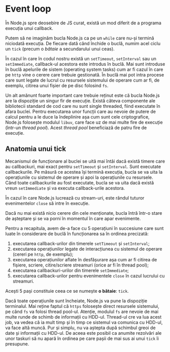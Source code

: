 # Event loop

În Node.js spre deosebire de JS curat, există un mod diferit de a programa execuția unui callback.

Putem să ne imaginăm bucla Node.js ca pe un `while` care nu-și termină niciodată execuția. De fiecare dată când închide o buclă, numim acel ciclu un `tick` (precum o *bătaie* a secundarului unui ceas).

În cazul în care în codul nostru există un `setTimeout`, `setInterval` sau un `setImmediate`, callback-ul acestora este introdus în buclă. Mai sunt introduse în buclă apelurile de sistem (operating system tasks) cum ar fi cazul în care pe `http` vine o cerere care trebuie gestionată. În buclă mai pot intra procese care sunt legate de lucrul cu resursele sistemului de operare cum ar fi, de exemplu, citirea unui fișier de pe disc folosind `fs`.

Un alt amănunt foarte important care trebuie reținut este că bucla Node.js are la dispoziție un singur fir de execuție. Există câteva componente ale bibliotecii standard de cod care nu sunt single threaded, fiind executate în afara buclei. Pentru executarea unor funcții care au nevoie de putere de calcul pentru a le duce la îndeplinire așa cum sunt cele criptografice, Node.js folosește modulul `libuv`, care face uz de mai multe fire de execuție (într-un *thread pool*). Acest *thread pool* beneficiază de patru fire de execuție.

## Anatomia unui tick

Mecanismul de funcționare al buclei se uită mai întâi dacă există timere care au callbackuri, mai exact pentru `setTimeout` și `setInterval`. Sunt executate callbackurile. Pe măsură ce acestea își termină execuția, bucla se va uita la operațiunile cu sistemul de operare și apoi la operațiunile cu resursele. Când toate callbackurile au fost executate, bucla se va uita dacă există vreun `setImmediate` și va executa callback-urile acestora. 

În cazul în care Node.js lucrează cu stream-uri, este rândul tuturor evenimentelor `close` să intre în execuție.

Dacă nu mai există nicio cerere din cele menționate, bucla întră într-o stare de așteptare și se va porni în momentul în care apar evenimente.

Pentru a recapitula, avem de-a face cu 5 operațiuni în succesiune care sunt luate în considerare de buclă în funcționarea sa în ordinea precizată:

1. executarea callback-urilor din timerele `setTimeout` și `setInterval`;
2. executarea operațiunilor legate de interacțiunea cu sistemul de operare (cereri pe `http`, de exemplu);
3. executarea operațiunilor aflate în desfășurare așa cum ar fi citirea de fișiere, scriere, citire/scriere streamuri (orice ar fi în thread pool);
4. executarea callbackuri-urilor din timerele `setImmediate`;
5. executarea callback-urilor pentru evenimentele `close` în cazul lucrului cu streamuri.

Acești 5 pași constituie ceea ce se numește **o bătaie**: `tick`.

Dacă toate operațiunile sunt încheiate, Node.js va pune la dispoziție terminalul. Mai reține faptul că `https` folosește direct resursele sistemului, pe când `fs` va folosi thread pool-ul. Atenție, modulul `fs` are nevoie de mai multe runde de schimb de informații cu HDD-ul. Thread-ul cre va lua acest job, va vedea că ia mult timp și în timp ce sistemul va comunica cu HDD-ul, va face altă muncă. Pur și simplu, nu va aștepta după schimbul greoi de date și informații cu HDD-ul. De aceea este posibil ca anumite rezolvări ale unor taskuri să nu apară în ordinea pe care pașii de mai sus ai unui `tick` îi presupune.